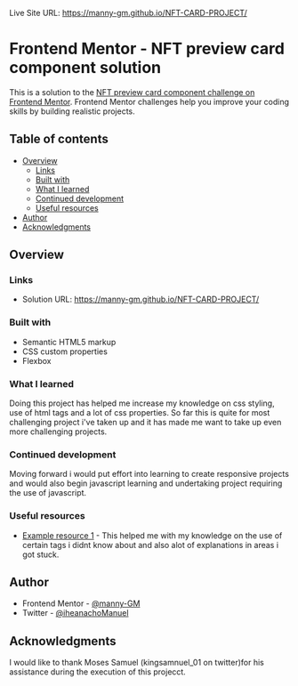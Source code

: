 Live Site URL:  https://manny-gm.github.io/NFT-CARD-PROJECT/

# Frontend Mentor - NFT preview card component solution

This is a solution to the [NFT preview card component challenge on Frontend Mentor](https://www.frontendmentor.io/challenges/nft-preview-card-component-SbdUL_w0U). Frontend Mentor challenges help you improve your coding skills by building realistic projects. 

## Table of contents

- [Overview](#overview)
  - [Links](#links)
  - [Built with](#built-with)
  - [What I learned](#what-i-learned)
  - [Continued development](#continued-development)
  - [Useful resources](#useful-resources)
- [Author](#author)
- [Acknowledgments](#acknowledgments)

## Overview

### Links

- Solution URL:  https://manny-gm.github.io/NFT-CARD-PROJECT/

### Built with

- Semantic HTML5 markup
- CSS custom properties
- Flexbox

### What I learned

Doing this project has helped me increase my knowledge on css styling, use of html tags and a lot of css properties. So far this is quite for most challenging project i've taken up and it has made me want to take up even more challenging projects.

### Continued development

Moving forward i would put effort into learning to create responsive projects and would also begin javascript learning and undertaking project requiring the use of javascript.


### Useful resources

- [Example resource 1](https://www.codegrepper.com) - This helped me with my knowledge on the use of certain tags i didnt know about and also alot of explanations in areas i got stuck.

## Author

- Frontend Mentor - [@manny-GM](https://www.frontendmentor.io/profile/manny-GM)
- Twitter - [@iheanachoManuel](https://www.twitter.com/iheanachomanuel)


## Acknowledgments

I would like to thank Moses Samuel (kingsamnuel_01 on twitter)for his assistance during the execution of this projecct.
